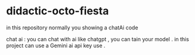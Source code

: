 # didactic-octo-fiesta
in this repository normally you showing a chatAi code

chat ai :
you can chat with ai like chatgpt , you can tain your model .
in this project can use a Gemini ai api key use .
